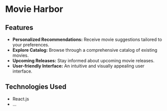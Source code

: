 # Movie Harbor

## Features

- **Personalized Recommendations:** Receive movie suggestions tailored to your preferences.
- **Explore Catalog:** Browse through a comprehensive catalog of existing movies.
- **Upcoming Releases:** Stay informed about upcoming movie releases.
- **User-friendly Interface:** An intuitive and visually appealing user interface.

## Technologies Used

- React.js
- ...